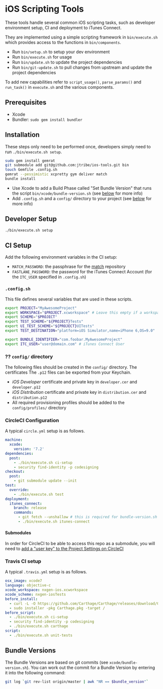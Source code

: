 # iOS Scripting Tools

These tools handle several common iOS scripting tasks, such as developer environment setup, CI and
deployment to iTunes Connect.

They are implemented using a simple scripting framework in `bin/execute.sh` which provides access
to the functions in `bin/components`.

- Run `bin/setup.sh` to setup your dev environment
- Run `bin/execute.sh` for usage
- Run `bin/update.sh` to update the project dependencies
- Run `bin/git-update.sh` to pull changes from upstream and update the project dependencies

To add new capabilities refer to `script_usage()`, `parse_params()` and `run_task()` in `execute.sh`
and the various components.

## Prerequisites

- Xcode
- Bundler: `sudo gem install bundler`

## Installation

These steps only need to be performed once, developers simply need to run `./bin/execute.sh setup`.

```bash
sudo gem install gemrat
git submodule add git@github.com:jtribe/ios-tools.git bin
touch Gemfile .config.sh
gemrat --pessimistic xcpretty gym deliver match
bundle install
```

- Use Xcode to add a Build Phase called "Set Bundle Version" that runs the script `bin/xcode/bundle-version.sh`
  (see [below](#bundle-versions) for more info)
- Add `.config.sh` and a `config/` directory to your project (see [below](#configsh) for more info)

## Developer Setup

```bash
./bin/execute.sh setup
```

## CI Setup

Add the following environment variables in the CI setup:

- `MATCH_PASSWORD`: the passphrase for the [match](https://github.com/fastlane/match) repository
- `FASTLANE_PASSWORD`: the password for the iTunes Connect Account (for the `ITC_USER` specified in `.config.sh`)

### `.config.sh`

This file defines several variables that are used in these scripts.

```sh
export PROJECT="MyAwesomeProject"
export WORKSPACE="$PROJECT.xcworkspace" # Leave this empty if a workspace is not required
export SCHEME="$PROJECT"
export TEST_SCHEME="${PROJECT}Tests"
export UI_TEST_SCHEME="${PROJECT}UITests"
export TEST_DESTINATION="platform=iOS Simulator,name=iPhone 6,OS=9.0"

export BUNDLE_IDENTIFIER="com.foobar.MyAwesomeProject"
export ITC_USER="user@domain.com" # iTunes Connect User
```

### ?? `config/` directory

The following files should be created in the `config/` directory. The certificates The `.p12` files can be exported from your Keychain.

- _iOS Developer_ certificate and private key in `developer.cer` and `developer.p12`
- _iOS Distribution_ certificate and private key in `distribution.cer` and `distribution.p12`
- All required provisioning profiles should be added to the `config/profiles/` directory

### CircleCI Configuration

A typical `circle.yml` setup is as follows.

```yaml
machine:
  xcode:
    version: '7.2'
dependencies:
  post:
    - ./bin/execute.sh ci-setup
    - security find-identity -p codesigning
checkout:
  post:
    - git submodule update --init
test:
  override:
    - ./bin/execute.sh test
deployment:
  itunes_connect:
    branch: release
    commands:
      - git fetch --unshallow # this is required for bundle-version.sh because CircleCI uses a shallow clone
      - ./bin/execute.sh itunes-connect
```

#### Submodules

In order for CircleCI to be able to access this repo as a submodule, you will need to [add a "user key"
to the Project Settings on CircleCI](https://circleci.com/docs/external-resources)

### Travis CI setup

A typical `.travis.yml` setup is as follows.

```yaml
osx_image: xcode7
language: objective-c
xcode_workspace: nxgen-ios.xcworkspace
xcode_scheme: nxgen-iosTests
before_install:
  - curl -L -O https://github.com/Carthage/Carthage/releases/download/0.9.3/Carthage.pkg
  - sudo installer -pkg Carthage.pkg -target /
before_script:
  - ./bin/execute.sh ci-setup
  - security find-identity -p codesigning
  - ./bin/execute.sh carthage
script:
  - ./bin/execute.sh unit-tests
```

## Bundle Versions

The Bundle Versions are based on git commits (see `xcode/bundle-version.sh`). You can work out the
commit for a Bundle Version by entering it into the following command:

```bash
git log `git rev-list origin/master | awk "NR == $bundle_version"`
```
